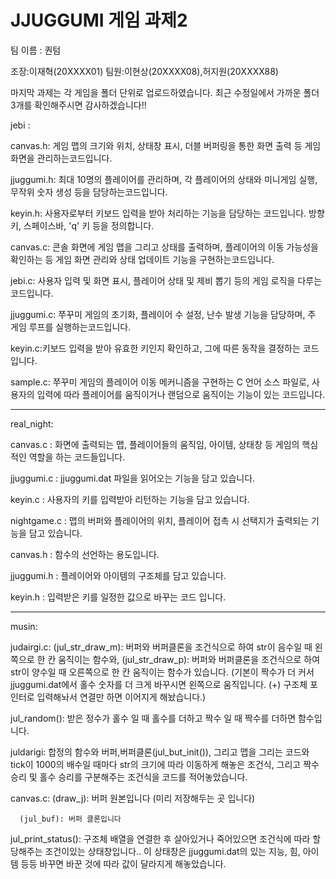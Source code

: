 # JJUGGUMI 게임 과제2
팀 이름 : 퀀텀


조장:이재혁(20XXXX01)
팀원:이현상(20XXXX08),허지원(20XXXX88)

마지막 과제는 각 게임을 폴더 단위로 업로드하였습니다. 최근 수정일에서 가까운 폴더 3개를 확인해주시면 감사하겠습니다!!

jebi : 

canvas.h: 게임 맵의 크기와 위치, 상태창 표시, 더블 버퍼링을 통한 화면 출력 등 게임 화면을 관리하는코드입니다.

jjuggumi.h: 최대 10명의 플레이어를 관리하며, 각 플레이어의 상태와 미니게임 실행, 무작위 숫자 생성 등을 담당하는코드입니다.

keyin.h: 사용자로부터 키보드 입력을 받아 처리하는 기능을 담당하는 코드입니다. 방향키, 스페이스바, 'q' 키 등을 정의합니다.

canvas.c: 콘솔 화면에 게임 맵을 그리고 상태를 출력하며, 플레이어의 이동 가능성을 확인하는 등 게임 화면 관리와 상태 업데이트 기능을 구현하는코드입니다.

jebi.c:  사용자 입력 및 화면 표시, 플레이어 상태 및 제비 뽑기 등의 게임 로직을 다루는 코드입니다.

jjuggumi.c: 쭈꾸미 게임의 초기화, 플레이어 수 설정, 난수 발생 기능을 담당하며, 주 게임 루프를 실행하는코드입니다.

keyin.c:키보드 입력을 받아 유효한 키인지 확인하고, 그에 따른 동작을 결정하는 코드입니다.

sample.c: 쭈꾸미 게임의 플레이어 이동 메커니즘을 구현하는 C 언어 소스 파일로, 사용자의 입력에 따라 플레이어를 움직이거나 랜덤으로 움직이는 기능이 있는 코드입니다.


-----------------------------------------------------------------------------------------------------------------------------------------------------------

real_night:

canvas.c : 화면에 출력되는 맵, 플레이어들의 움직임, 아이템, 상태창 등 게임의 핵심적인 역할을 하는 코드들입니다. 

jjuggumi.c : jjuggumi.dat 파일을 읽어오는 기능을 담고 있습니다.

keyin.c : 사용자의 키를 입력받아 리턴하는 기능을 담고 있습니다.

nightgame.c : 맵의 버퍼와 플레이어의 위치, 플레이어 접촉 시 선택지가 출력되는 기능을 담고 있습니다.

canvas.h : 함수의 선언하는 용도입니다.

jjuggumi.h : 플레이어와 아이템의 구조체를 담고 있습니다.

keyin.h : 입력받은 키를 일정한 값으로 바꾸는 코드 입니다.



----------------------------------------------------------------------------------------------------------------------------------------------------------

musin:

judairgi.c: (jul_str_draw_m): 버퍼와 버퍼클론을 조건식으로 하여 str이 음수일 때 왼쪽으로 한 칸 움직이는 함수와,
   (jul_str_draw_p): 버퍼와 버퍼클론을 조건식으로 하여 str이 양수일 때 오른쪽으로 한 칸 움직이는 함수가 있습니다.
 (기본이 짝수가 더 커서 jjuggumi.dat에서 홀수 숫자를 더 크게 바꾸시면  왼쪽으로 움직입니다. (+) 구조체 포인터로 입력해놔서 
 연결만 하면 이어지게 해놨습니다.)

 
  jul_random(): 받은 정수가 홀수 일 때 홀수를 더하고 짝수 일 때 짝수를 더하면 함수입니다.

  
juldarigi: 합정의 함수와 버퍼,버퍼클론(jul_but_init()), 그리고 맵을 그리는 코드와
tick이 1000의 배수일 때마다 str의 크기에 따라 이동하게 해놓은 조건식,
그리고 짝수 승리 및 홀수 승리를 구분해주는 조건식을 코드를 적어놓았습니다.


canvas.c: (draw_j): 버퍼 원본입니다 (미리 저장해두는 곳 입니다)

      (jul_buf): 버퍼 클론입니다
      
jul_print_status(): 구조체 배열을 연결한 후 살아있거나 죽어있으면 조건식에 따라 
할당해주는 조건이있는 상태창입니다.. 이 상태창은  jjuggumi.dat의 있는 지능, 힘, 아이템 등등
바꾸면 바꾼 것에 따라 값이 달라지게 해놓았습니다.
